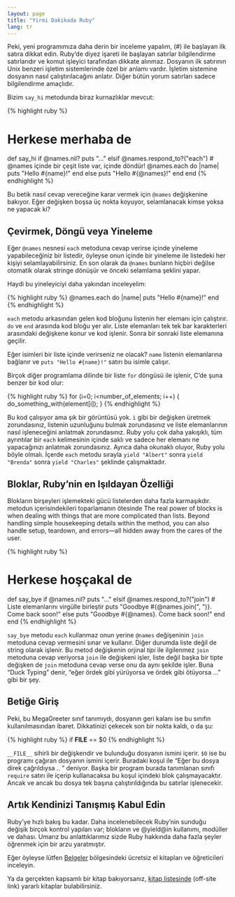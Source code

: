 ```yaml
---
layout: page
title: "Yirmi Dakikada Ruby"
lang: tr
---
```


Peki, yeni programımıza daha derin bir inceleme yapalım, (#) ile
başlayan ilk satıra dikkat edin. Ruby’de diyez işareti ile başlayan
satırlar bilgilendirme satırlarıdır ve komut işleyici tarafından dikkate
alınmaz. Dosyanın ilk satırının Unix benzeri işletim sistemlerinde özel
bir anlamı vardır. İşletim sistemine dosyanın nasıl çalıştırılacağını
anlatır. Diğer bütün yorum satırları sadece bilgilendirme amaçlıdır.

Bizim `say_hi` metodunda biraz kurnazlıklar mevcut:

{% highlight ruby %}
# Herkese merhaba de
def say_hi
  if @names.nil?
    puts "..."
  elsif @names.respond_to?("each")
    # @names içinde bir çeşit liste var, içinde döndür!
    @names.each do |name|
      puts "Hello #{name}!"
    end
  else
    puts "Hello #{@names}!"
  end
end
{% endhighlight %}

Bu betik nasıl cevap vereceğine karar vermek için `@names` değişkenine
bakıyor. Eğer değişken boşsa üç nokta koyuyor, selamlanacak kimse yoksa
ne yapacak ki?

## Çevirmek, Döngü veya Yineleme

Eğer `@names` nesnesi `each` metoduna cevap verirse içinde yineleme
yapabileceğiniz bir listedir, öyleyse onun içinde bir yineleme ile
listedeki her kişiyi selamlayabilirsiniz. En son olarak da `@names`
bunların hiçbiri değilse otomatik olarak stringe dönüşür ve önceki
selamlama şeklini yapar.

Haydi bu yineleyiciyi daha yakından inceleyelim:

{% highlight ruby %}
@names.each do |name|
  puts "Hello #{name}!"
end
{% endhighlight %}

`each` metodu arkasından gelen kod bloğunu listenin her elemanı için
çalıştırır. `do` ve `end` arasında kod bloğu yer alır. Liste elemanları
tek tek bar karakterleri arasındaki değişkene konur ve kod işlenir.
Sonra bir sonraki liste elemanına geçilir.

Eğer isimleri bir liste içinde verirseniz ne olacak? `name` listenin
elemanlarına bağlanır ve `puts "Hello #{name}!"` satırı bu isimle
çalışır.

Birçok diğer programlama dilinde bir liste `for` döngüsü ile işlenir,
C’de şuna benzer bir kod olur:

{% highlight ruby %}
for (i=0; i<number_of_elements; i++)
{
  do_something_with(element[i]);
}
{% endhighlight %}

Bu kod çalışıyor ama şık bir görüntüsü yok. `i` gibi bir değişken
üretmek zorundasınız, listenin uzunluğunu bulmak zorundasınız ve liste
elemanlarının nasıl işleneceğini anlatmak zorundasınız. Ruby yolu çok
daha yakışıklı, tüm ayrıntılar bir `each` kelimesinin içinde saklı ve
sadece her elemanı ne yapacağınızı anlatmak zorundasınız. Ayrıca daha
okunaklı oluyor, Ruby yolu böyle olmalı. İçerde `each` metodu sırayla
`yield "Albert"` sonra `yield "Brenda"` sonra `yield "Charles"` şeklinde
çalışmaktadır.

## Bloklar, Ruby’nin en Işıldayan Özelliği

Blokların birşeyleri işlemekteki gücü listelerden daha fazla
karmaşıkdır. metodun içerisindekileri toparlamanın ötesinde The real
power of blocks is when dealing with things that are more complicated
than lists. Beyond handling simple housekeeping details within the
method, you can also handle setup, teardown, and errors—all hidden away
from the cares of the user.

{% highlight ruby %}
# Herkese hoşçakal de
def say_bye
  if @names.nil?
    puts "..."
  elsif @names.respond_to?("join")
    # Liste elemanlarını virgülle birleştir
    puts "Goodbye #{@names.join(", ")}.  Come back soon!"
  else
    puts "Goodbye #{@names}.  Come back soon!"
  end
end
{% endhighlight %}

`say_bye` metodu `each` kullanmaz onun yerine `@names` değişeninin
`join` metoduna cevap vermesini sınar ve kullanır. Diğer durumda liste
değil de string olarak işlenir. Bu metod değişkenin orjinal *tipi* ile
ilgilenmez `join` metoduna cevap veriyorsa `join` ile değişkeni işler,
liste değil başka bir tipte değişken de `join` metoduna cevap verse onu
da aynı şekilde işler. Buna “Duck Typing” denir, “eğer ördek gibi
yürüyorsa ve ördek gibi ötüyorsa …” gibi bir şey.

## Betiğe Giriş

Peki, bu MegaGreeter sınıf tanımıydı, dosyanın geri kalanı ise bu
sınıfın kullanılmasından ibaret. Dikkatinizi çekecek son bir nokta
kaldı, o da şu:

{% highlight ruby %}
if __FILE__ == $0
{% endhighlight %}

`__FILE__` sihirli bir değişkendir ve bulunduğu dosyanın ismini içerir.
`$0` ise bu programı çağıran dosyanın ismini içerir. Buradaki koşul ile
“Eğer bu dosya direk çağrıldıysa .. ” deniyor. Başka bir program burada
tanımlanan sınıfı `require` satırı ile içerip kullanacaksa bu koşul
içindeki blok çalışmayacaktır. Ancak ve ancak bu dosya tek başına
çalıştırıldığında bu satırlar işlenecekir.

## Artık Kendinizi Tanışmış Kabul Edin

Ruby’ye hızlı bakış bu kadar. Daha incelenebilecek Ruby’nin sunduğu
değişik birçok kontrol yapıları var; blokların ve @yield@in kullanımı,
modüller ve dahası. Umarız bu anlattıklarımız sizde Ruby hakkında daha
fazla şeyler öğrenmek için bir arzu yaratmıştır.

Eğer öyleyse lütfen [Belgeler](/tr/documentation/) bölgesindeki ücretsiz
el kitapları ve öğreticileri inceleyin.

Ya da gerçekten kapsamlı bir kitap bakıyorsanız, [kitap listesinde][1]
(off-site link) yararlı kitaplar bulabilirsiniz.



[1]: http://www.ruby-doc.org/bookstore 
